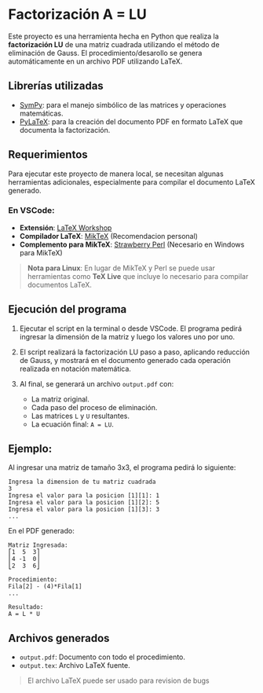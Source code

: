 # Factorización A = LU

Este proyecto es una herramienta hecha en Python que realiza la **factorización LU** de una matriz cuadrada utilizando el método de eliminación de Gauss. 
El procedimiento/desarollo se genera automáticamente en un archivo PDF utilizando LaTeX.

## Librerías utilizadas

* [SymPy](https://docs.sympy.org/latest/index.html): para el manejo simbólico de las matrices y operaciones matemáticas.
* [PyLaTeX](https://jeltef.github.io/PyLaTeX/current/#): para la creación del documento PDF en formato LaTeX que documenta la factorización.

## Requerimientos

Para ejecutar este proyecto de manera local, se necesitan algunas herramientas adicionales, especialmente para compilar el documento LaTeX generado.

### En VSCode:

* **Extensión**: [LaTeX Workshop](https://marketplace.visualstudio.com/items?itemName=James-Yu.latex-workshop)
* **Compilador LaTeX**: [MikTeX](https://miktex.org/download) (Recomendacion personal)
* **Complemento para MikTeX**: [Strawberry Perl](https://strawberryperl.com/) (Necesario en Windows para MikTeX)

> **Nota para Linux**: En lugar de MikTeX y Perl se puede usar herramientas como **TeX Live** que incluye lo necesario para compilar documentos LaTeX.

## Ejecución del programa

1. Ejecutar el script en la terminal o desde VSCode. El programa pedirá ingresar la dimensión de la matriz y luego los valores uno por uno.
2. El script realizará la factorización LU paso a paso, aplicando reducción de Gauss, y mostrará en el documento generado cada operación realizada en notación matemática.

3. Al final, se generará un archivo `output.pdf` con:

   * La matriz original.
   * Cada paso del proceso de eliminación.
   * Las matrices `L` y `U` resultantes.
   * La ecuación final: `A = LU`.

## Ejemplo:

Al ingresar una matriz de tamaño 3x3, el programa pedirá lo siguiente:

```text
Ingresa la dimension de tu matriz cuadrada
3
Ingresa el valor para la posicion [1][1]: 1
Ingresa el valor para la posicion [1][2]: 5
Ingresa el valor para la posicion [1][3]: 3
...
```

En el PDF generado:

```
Matriz Ingresada:
⎡1  5  3⎤
⎢4 -1  0⎥
⎣2  3  6⎦

Procedimiento:
Fila[2] - (4)*Fila[1]
...

Resultado:
A = L * U
```

## Archivos generados

* `output.pdf`: Documento con todo el procedimiento.
* `output.tex`: Archivo LaTeX fuente.
> El archivo LaTeX puede ser usado para revision de bugs


